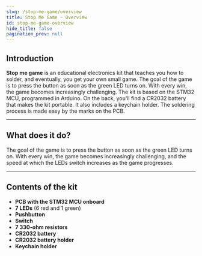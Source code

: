 ```yaml
---
slug: /stop-me-game/overview
title: Stop Me Game - Overview
id: stop-me-game-overview
hide_title: false
pagination_prev: null
---
```


## Introduction
**Stop me game** is an educational electronics kit that teaches you how to solder, and eventually, you get your own small game. The goal of the game is to press the button as soon as the green LED turns on. With every win, the game becomes increasingly challenging. The kit is based on the STM32 MCU, programmed in Arduino. On the back, you'll find a CR2032 battery that makes the kit portable. It also includes a keychain holder. The soldering process is made easy by the marks on the PCB.

---

## What does it do?
The goal of the game is to press the button as soon as the green LED turns on. With every win, the game becomes increasingly challenging, and the speed at which the LEDs switch increases as the game progresses.

<CenteredImage src="/img/stop-me-game/how-it-works.gif" alt="How the game works" caption="How the game works" />

---

## Contents of the kit

- **PCB with the STM32 MCU onboard**
- **7 LEDs** (6 red and 1 green)
- **Pushbutton**
- **Switch**
- **7 330-ohm resistors**
- **CR2032 battery**
- **CR2032 battery holder**
- **Keychain holder**